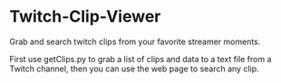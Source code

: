 # Twitch-Clip-Viewer
Grab and search twitch clips from your favorite streamer moments.

First use getClips.py to grab a list of clips and data to a text file from a Twitch channel, then you can use the web page to search any clip.

